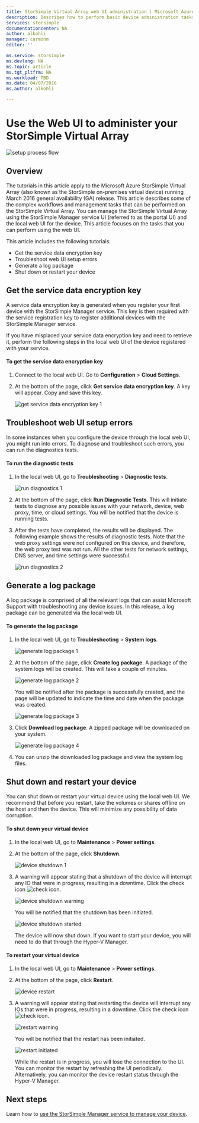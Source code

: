 ```yaml
---
title: StorSimple Virtual Array web UI administration | Microsoft Azure
description: Describes how to perform basic device administration tasks through the StorSimple Virtual Array web UI.
services: storsimple
documentationcenter: NA
author: alkohli
manager: carmonm
editor: ''

ms.service: storsimple
ms.devlang: NA
ms.topic: article
ms.tgt_pltfrm: NA
ms.workload: TBD
ms.date: 04/07/2016
ms.author: alkohli

---
```

# Use the Web UI to administer your StorSimple Virtual Array
![setup process flow](./media/storsimple-ova-web-ui-admin/manage4.png)

## Overview
The tutorials in this article apply to the Microsoft Azure StorSimple Virtual Array (also known as the StorSimple on-premises virtual device) running March 2016 general availability (GA) release. This article describes some of the complex workflows and management tasks that can be performed on the StorSimple Virtual Array. You can manage the StorSimple Virtual Array using the StorSimple Manager service UI (referred to as the portal UI) and the local web UI for the device. This article focuses on the tasks that you can perform using the web UI.

This article includes the following tutorials:

* Get the service data encryption key
* Troubleshoot web UI setup errors
* Generate a log package
* Shut down or restart your device

## Get the service data encryption key
A service data encryption key is generated when you register your first device with the StorSimple Manager service. This key is then required with the service registration key to register additional devices with the StorSimple Manager service.

If you have misplaced your service data encryption key and need to retrieve it, perform the following steps in the local web UI of the device registered with your service.

#### To get the service data encryption key
1. Connect to the local web UI. Go to **Configuration** > **Cloud Settings**.
2. At the bottom of the page, click **Get service data encryption key**. A key will appear. Copy and save this key.
   
    ![get service data encryption key 1](./media/storsimple-ova-web-ui-admin/image27.png)

## Troubleshoot web UI setup errors
In some instances when you configure the device through the local web UI, you might run into errors. To diagnose and troubleshoot such errors, you can run the diagnostics tests.

#### To run the diagnostic tests
1. In the local web UI, go to **Troubleshooting** > **Diagnostic tests**.
   
    ![run diagnostics 1](./media/storsimple-ova-web-ui-admin/image29.png)
2. At the bottom of the page, click **Run Diagnostic Tests**. This will initiate tests to diagnose any possible issues with your network, device, web proxy, time, or cloud settings. You will be notified that the device is running tests.
3. After the tests have completed, the results will be displayed. The following example shows the results of diagnostic tests. Note that the web proxy settings were not configured on this device, and therefore, the web proxy test was not run. All the other tests for network settings, DNS server, and time settings were successful.
   
    ![run diagnostics 2](./media/storsimple-ova-web-ui-admin/image30.png)

## Generate a log package
A log package is comprised of all the relevant logs that can assist Microsoft Support with troubleshooting any device issues. In this release, a log package can be generated via the local web UI.

#### To generate the log package
1. In the local web UI, go to **Troubleshooting** > **System logs**.
   
    ![generate log package 1](./media/storsimple-ova-web-ui-admin/image31.png)
2. At the bottom of the page, click **Create log package**. A package of the system logs will be created. This will take a couple of minutes.
   
    ![generate log package 2](./media/storsimple-ova-web-ui-admin/image32.png)
   
    You will be notified after the package is successfully created, and the page will be updated to indicate the time and date when the package was created.
   
    ![generate log package 3](./media/storsimple-ova-web-ui-admin/image33.png)
3. Click **Download log package**. A zipped package will be downloaded on your system.
   
    ![generate log package 4](./media/storsimple-ova-web-ui-admin/image34.png)
4. You can unzip the downloaded log package and view the system log files.

## Shut down and restart your device
You can shut down or restart your virtual device using the local web UI. We recommend that before you restart, take the volumes or shares offline on the host and then the device. This will minimize any possibility of data corruption. 

#### To shut down your virtual device
1. In the local web UI, go to **Maintenance** > **Power settings**.
2. At the bottom of the page, click **Shutdown**.
   
    ![device shutdown 1](./media/storsimple-ova-web-ui-admin/image36.png)
3. A warning will appear stating that a shutdown of the device will interrupt any IO that were in progress, resulting in a downtime. Click the check icon ![check icon](./media/storsimple-ova-web-ui-admin/image3.png).
   
    ![device shutdown warning](./media/storsimple-ova-web-ui-admin/image37.png)
   
    You will be notified that the shutdown has been initiated.
   
    ![device shutdown started](./media/storsimple-ova-web-ui-admin/image38.png)
   
    The device will now shut down. If you want to start your device, you will need to do that through the Hyper-V Manager.

#### To restart your virtual device
1. In the local web UI, go to **Maintenance** > **Power settings**.
2. At the bottom of the page, click **Restart**.
   
    ![device restart](./media/storsimple-ova-web-ui-admin/image36.png)
3. A warning will appear stating that restarting the device will interrupt any IOs that were in progress, resulting in a downtime. Click the check icon ![check icon](./media/storsimple-ova-web-ui-admin/image3.png).
   
    ![restart warning](./media/storsimple-ova-web-ui-admin/image37.png)
   
    You will be notified that the restart has been initiated.
   
    ![restart initiated](./media/storsimple-ova-web-ui-admin/image39.png)
   
    While the restart is in progress, you will lose the connection to the UI. You can monitor the restart by refreshing the UI periodically. Alternatively, you can monitor the device restart status through the Hyper-V Manager.

## Next steps
Learn how to [use the StorSimple Manager service to manage your device](storsimple-manager-service-administration.md).

